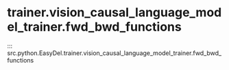 # trainer.vision_causal_language_model_trainer.fwd_bwd_functions
::: src.python.EasyDel.trainer.vision_causal_language_model_trainer.fwd_bwd_functions